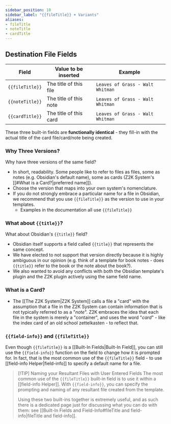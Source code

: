 ```yaml
---
sidebar_position: 10
sidebar_label: "{{fileTitle}} + Variants"
aliases:
- fileTitle
- noteTitle
- cardTitle
---
```

## Destination File Fields

| Field           | Value to be inserted   | Example                          |
| --------------- | ---------------------- | -------------------------------- |
| `{{fileTitle}}` | The title of this file | `Leaves of Grass - Walt Whitman` |
| `{{noteTitle}}` | The title of this note | `Leaves of Grass - Walt Whitman` |
| `{{cardTitle}}` | The title of this card | `Leaves of Grass - Walt Whitman` |

These three built-in fields are **functionally identical** - they fill-in with the actual title of the card file/card/note being created. 

### Why Three Versions?
Why have three versions of the same field?
- In short, readability. Some people like to refer to files as files, some as notes (e.g. Obsidian's default name), some as cards (Z2K System's [[#What is a Card?|preferred name]]).
- Choose the version that maps into your own system's nomenclature. 
- If you do not strongly embrace a particular name for a file in Obsidian, we recommend that you use `{{fileTitle}}` as the version to use in your templates. 
	- Examples in the documentation all use `{{fileTitle}}`

### What about `{{title}}`?
What about Obsidian's `{{title}}` field?
- Obsidian itself supports a field called `{{title}}` that represents the same concept. 
- We have elected to not support that version directly because it is highly ambiguous in our opinion (e.g. think of a template for book notes - does `{{title}}` refer to the book or the note about the book?). 
- We also wanted to avoid any conflicts with both the Obsidian template's plugin and the Z2K plugin actively using the same field name. 

###  What is a Card?
- The [[The Z2K System|Z2K System]] calls a file a "card" with the assumption that a file in the Z2K System can contain information that is not typically referred to as a "*note*". Z2K embraces the idea that each file in the system is merely a "container", and uses the word "*card*" - like the index card of an old school zettelkasten - to reflect that.

### `{{field-info}}` and `{{fileTitle}}`
Even though `{{fileTitle}}` is a [[Built-In Fields|Built-In Field]], you can still use the `{{field-info}}` function on the field to change how it is prompted for. In fact, that is the most common use of the `{{fileTitle}}` field - to use [[field-info Helper|field-info]] to specify a default name for a file. 

> [!TIP] Naming your Resultant Files with User Entered Fields
> The most common use of the `{{fileTitle}}` built-in field is to use it within a [[field-info Helper]]. With `{{field-info}}`, you can specify the prompting and naming of any resultant file created from the template. 
> 
> Using these two built-ins together is extremely useful, and as such there is a dedicated page just for discussing what you can do with them: see [[Built-In Fields and Field-Info#fileTitle and field-info|fileTitle and field-info]].

